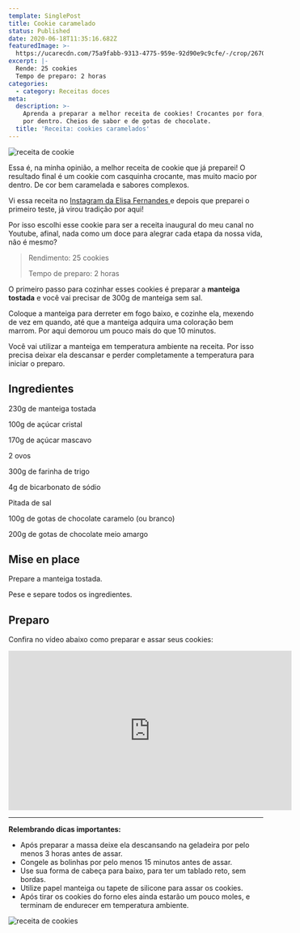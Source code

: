 ```yaml
---
template: SinglePost
title: Cookie caramelado
status: Published
date: 2020-06-18T11:35:16.682Z
featuredImage: >-
  https://ucarecdn.com/75a9fabb-9313-4775-959e-92d90e9c9cfe/-/crop/2670x1580/0,351/-/preview/
excerpt: |-
  Rende: 25 cookies
  Tempo de preparo: 2 horas
categories:
  - category: Receitas doces
meta:
  description: >-
    Aprenda a preparar a melhor receita de cookies! Crocantes por fora, macios
    por dentro. Cheios de sabor e de gotas de chocolate.
  title: 'Receita: cookies caramelados'
---
```

![receita de cookie](https://ucarecdn.com/1fd9c9ec-9249-43f5-8301-029637731211/-/crop/1732x1584/0,275/-/preview/)

Essa é, na minha opinião, a melhor receita de cookie que já preparei! O resultado final é um cookie com casquinha crocante, mas muito macio por dentro. De cor bem caramelada e sabores complexos.

Vi essa receita no [Instagram da Elisa Fernandes ](https://www.instagram.com/tv/B8cwq3ehNoN/)e depois que preparei o primeiro teste, já virou tradição por aqui!

Por isso escolhi esse cookie para ser a receita inaugural do meu canal no Youtube, afinal, nada como um doce para alegrar cada etapa da nossa vida, não é mesmo?

> Rendimento: 25 cookies
>
> Tempo de preparo: 2 horas

O primeiro passo para cozinhar esses cookies é preparar a **manteiga tostada** e você vai precisar de 300g de manteiga sem sal.

Coloque a manteiga para derreter em fogo baixo, e cozinhe ela, mexendo de vez em quando, até que a manteiga adquira uma coloração bem marrom. Por aqui demorou um pouco mais do que 10 minutos.

Você vai utilizar a manteiga em temperatura ambiente na receita. Por isso precisa deixar ela descansar e perder completamente a temperatura para iniciar o preparo.

## Ingredientes

230g de manteiga tostada

100g de açúcar cristal

170g de açúcar mascavo

2 ovos 

300g de farinha de trigo

4g de bicarbonato de sódio

Pitada de sal

100g de gotas de chocolate caramelo (ou branco)

200g de gotas de chocolate meio amargo

## Mise en place

Prepare a manteiga tostada.

Pese e separe todos os ingredientes. 

## Preparo

Confira no vídeo abaixo como preparar e assar seus cookies:

<iframe width="560" height="315" src="https://www.youtube.com/embed/sGzawGP2_Q8" frameborder="0" allow="accelerometer; autoplay; encrypted-media; gyroscope; picture-in-picture" allowfullscreen></iframe>

- - -

**Relembrando dicas importantes:**

* Após preparar a massa deixe ela descansando na geladeira por pelo menos 3 horas antes de assar.
* Congele as bolinhas por pelo menos 15 minutos antes de assar.
* Use sua forma de cabeça para baixo, para ter um tablado reto, sem bordas.
* Utilize papel manteiga ou tapete de silicone para assar os cookies.
* Após tirar os cookies do forno eles ainda estarão um pouco moles, e terminam de endurecer em temperatura ambiente.

![receita de cookies](https://ucarecdn.com/830f0a88-e267-4ea5-85aa-bbcbfb28f670/-/crop/1732x1631/0,678/-/preview/)
